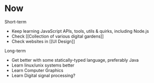 # Now

Short-term

- Keep learning JavaScript APIs, tools, utils & quirks, including Node.js
- Check [[Collection of various digital gardens]]
- Check websites in [[UI Design]]

Long-term

- Get better with some statically-typed language, preferably Java
- Learn linux/unix systems better
- Learn Computer Graphics
- Learn Digital signal processing?

